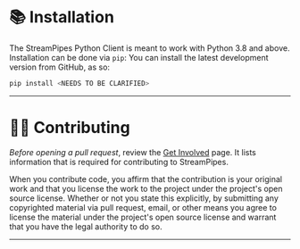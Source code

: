 <!--
  ~ Licensed to the Apache Software Foundation (ASF) under one or more
  ~ contributor license agreements.  See the NOTICE file distributed with
  ~ this work for additional information regarding copyright ownership.
  ~ The ASF licenses this file to You under the Apache License, Version 2.0
  ~ (the "License"); you may not use this file except in compliance with
  ~ the License.  You may obtain a copy of the License at
  ~
  ~    http://www.apache.org/licenses/LICENSE-2.0
  ~
  ~ Unless required by applicable law or agreed to in writing, software
  ~ distributed under the License is distributed on an "AS IS" BASIS,
  ~ WITHOUT WARRANTIES OR CONDITIONS OF ANY KIND, either express or implied.
  ~ See the License for the specific language governing permissions and
  ~ limitations under the License.
  ~
-->

# 📚 Installation

The StreamPipes Python Client is meant to work with Python 3.8 and above. Installation can be done via `pip`:
You can install the latest development version from GitHub, as so:

```bash
pip install <NEEDS TO BE CLARIFIED>
```

---
# 👨‍💻 Contributing
*Before opening a pull request*, review the [Get Involved](https://streampipes.apache.org/getinvolved.html) page.
It lists information that is required for contributing to StreamPipes.

When you contribute code, you affirm that the contribution is your original work and that you
license the work to the project under the project's open source license. Whether or not you
state this explicitly, by submitting any copyrighted material via pull request, email, or
other means you agree to license the material under the project's open source license and
warrant that you have the legal authority to do so.

---